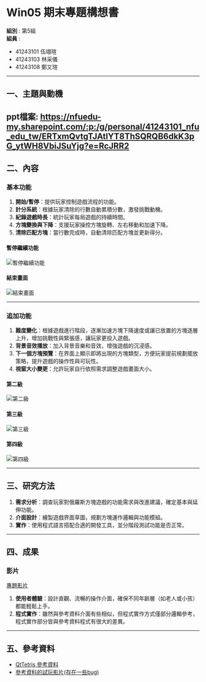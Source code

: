 # Win05 期末專題構想書

**組別** : 第5組  
**組員** :  
- 41243101 伍翊瑄  
- 41243103 林采儀  
- 41243108 鄭又瑄  

---

## 一、主題與動機

ppt檔案:
https://nfuedu-my.sharepoint.com/:p:/g/personal/41243101_nfu_edu_tw/ERTxmQvtgTJAtlYT8ThSQRQB6dkK3pG_ytWH8VbiJSuYjg?e=RcJRR2
---

## 二、內容

### 基本功能

1. **開始/暫停**：提供玩家控制遊戲流程的功能。
2. **計分系統**：根據玩家清除的行數自動累積分數，激發挑戰動機。
3. **紀錄遊戲時長**：統計玩家每局遊戲的持續時間。
4. **方塊變換與下降**：支援玩家操控方塊旋轉、左右移動和加速下降。
5. **清除匹配方塊**：當行數完成時，自動清除匹配方塊並更新得分。

#### 暫停繼續功能
![暫停繼續功能](https://github.com/user-attachments/assets/306f9e9b-29a3-48d3-8873-6b55ac0248a0)

#### 結束畫面
![結束畫面](https://github.com/user-attachments/assets/b37b8b60-08df-4066-aed2-d413654c5dd1)

---

### 追加功能

1. **難度變化**：根據遊戲進行階段，逐漸加速方塊下降速度或讓已放置的方塊逐層上升，增加挑戰性與緊張感，讓玩家更投入遊戲。
2. **背景音效播放**：加入背景音樂和音效，增強遊戲的沉浸感。
3. **下一個方塊預覽**：在界面上顯示即將出現的方塊類型，方便玩家提前規劃擺放策略，提升遊戲的操作性與可玩性。
4. **視窗大小變更**：允許玩家自行依照需求調整遊戲畫面大小。

#### 第二級
![第二級](https://github.com/user-attachments/assets/5ee6f870-94e9-451b-98eb-588a298f854d)

#### 第三級
![第三級](https://github.com/user-attachments/assets/eee86f0d-bf3f-4471-9b4f-adec1c569348)

#### 第四級
![第四級](https://github.com/user-attachments/assets/bd309f88-7c05-47b6-b4d2-11ec0da78af6)

---

## 三、研究方法

1. **需求分析**：調查玩家對俄羅斯方塊遊戲的功能需求與改進建議，確定基本與延伸功能。
2. **介面設計**：繪製遊戲界面草圖，規劃方塊運作邏輯與功能模組。
3. **實作**：使用程式語言搭配合適的開發工具，並分階段測試功能是否正常。

---

## 四、成果

### 影片

[專題影片](https://github.com/user-attachments/assets/12fcb185-fc93-456b-b223-98a7185d7bb3)

1. **使用者體驗**：設計直觀、流暢的操作介面，確保不同年齡層（如老人或小孩）都能輕鬆上手。
2. **程式實作**：雖然與參考資料介面有些相似，但程式實作方式僅部分邏輯參考，程式實作部分皆與參考資料程式有很大的差異。
---

## 五、參考資料

- [QtTetris 參考資料](https://github.com/tashaxing/QtTetris)
- [參考資料的試玩影片(存在一些bug)](https://github.com/user-attachments/assets/6d8c9369-c1b9-4377-80ae-f57b5db92372)
